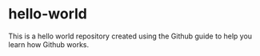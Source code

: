 # hello-world
This is a hello world repository created using the Github guide to help you learn how Github works.
